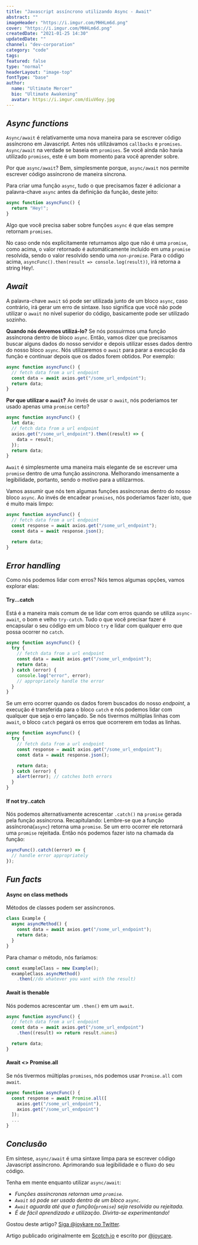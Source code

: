 ```yaml
---
title: "Javascript assíncrono utilizando Async - Await"
abstract: ""
imageHeader: "https://i.imgur.com/MHHLm6d.png"
cover: "https://i.imgur.com/MHHLm6d.png"
createdDate: "2021-01-25 14:30"
updatedDate: ""
channel: "dev-corporation"
category: "code"
tags:
featured: false
type: "normal"
headerLayout: "image-top"
fontType: "base"
author:
  name: "Ultimate Mercer"
  bio: "Ultimate Awakening"
  avatar: https://i.imgur.com/diuV6oy.jpg
---
```


## _**Async functions**_

`Async/await` é relativamente uma nova maneira para se escrever código assíncrono em Javascript. Antes nós utilizávamos `callbacks` e `promises`. `Async/await` na verdade se baseia em `promises`. Se você ainda não havia utilizado `promises`, este é um bom momento para você aprender sobre.

Por que `async/await`? Bem, simplesmente porque, `async/await` nos permite escrever código assíncrono de maneira síncrona.

Para criar uma função `async`, tudo o que precisamos fazer é adicionar a palavra-chave `async` antes da definição da função, deste jeito:

```js
async function asyncFunc() {
  return "Hey!";
}
```

Algo que você precisa saber sobre funções `async` é que elas sempre retornam `promises`.

No caso onde nós explicitamente returnamos algo que não é uma `promise`, como acima, o valor retornado é automáticamente incluído em uma `promise` resolvida, sendo o valor resolvido sendo uma _`non-promise`_. Para o código acima, `asyncFunc().then(result => console.log(result))`, irá retorna a string Hey!.

## **_Await_**

A palavra-chave `await` só pode ser utilizada junto de um bloco `async`, caso contrário, irá gerar um erro de sintaxe. Isso significa que você não pode utilizar o `await` no nível superior do código, basicamente pode ser utilizado sozinho.

**Quando nós devemos utilizá-lo?** Se nós possuirmos uma função assíncrona dentro de bloco `async`. Então, vamos dizer que precisamos buscar alguns dados do nosso servidor e depois utilizar esses dados dentro do nosso bloco `async`. Nós utilizaremos o `await` para parar a execução da função e continuar depois que os dados forem obtidos. Por exemplo:

```js
async function asyncFunc() {
  // fetch data from a url endpoint
  const data = await axios.get("/some_url_endpoint");
  return data;
}
```

**Por que utilizar o `await`?** Ao invés de usar o `await`, nós poderiamos ter usado apenas uma `promise` certo?

```js
async function asyncFunc() {
  let data;
  // fetch data from a url endpoint
  axios.get("/some_url_endpoint").then((result) => {
    data = result;
  });
  return data;
}
```

`Await` é simplesmente uma maneira mais elegante de se escrever uma `promise` dentro de uma função assincrona. Melhorando imensamente a legibilidade, portanto, sendo o motivo para a utilizarmos.

Vamos assumir que nós tem algumas funções assíncronas dentro do nosso bloco `async`. Ao invés de encadear `promises`, nós poderiamos fazer isto, que é muito mais limpo:

```js
async function asyncFunc() {
  // fetch data from a url endpoint
  const response = await axios.get("/some_url_endpoint");
  const data = await response.json();

  return data;
}
```

## _**Error handling**_

Como nós podemos lidar com erros? Nós temos algumas opções, vamos explorar elas:

#### **Try...catch**

Está é a maneira mais comum de se lidar com erros quando se utiliza `async-await`, o bom e velho `try-catch`. Tudo o que você precisar fazer é encapsular o seu código em um bloco `try` e lidar com qualquer erro que possa ocorrer no `catch`.

```js
async function asyncFunc() {
  try {
    // fetch data from a url endpoint
    const data = await axios.get("/some_url_endpoint");
    return data;
  } catch (error) {
    console.log("error", error);
    // appropriately handle the error
  }
}
```

Se um erro ocorrer quando os dados forem buscados do nosso _endpoint_, a execução é transferida para o bloco `catch` e nós podemos lidar com qualquer que seja o erro lançado. Se nós tivermos múltiplas linhas com `await`, o bloco `catch` pegará os erros que ocorrerem em todas as linhas.

```js
async function asyncFunc() {
  try {
    // fetch data from a url endpoint
    const response = await axios.get("/some_url_endpoint");
    const data = await response.json();

    return data;
  } catch (error) {
    alert(error); // catches both errors
  }
}
```

#### **If not try..catch**

Nós podemos alternativamente acrescentar `.catch()` na `promise` gerada pela função assíncrona. Recapitulando: Lembre-se que a função assíncrona(`async`) retorna uma `promise`. Se um erro ocorrer ele retornará uma `promise` rejeitada. Então nós podemos fazer isto na chamada da função:

```js
asyncFunc().catch((error) => {
  // handle error appropriately
});
```

## _**Fun facts**_

#### **Async on class methods**

Métodos de classes podem ser assíncronos.

```js
class Example {
  async asyncMethod() {
    const data = await axios.get("/some_url_endpoint");
    return data;
  }
}
```

Para chamar o método, nós faríamos:

```js
const exampleClass = new Example();
  exampleClass.asyncMethod()
	.then(//do whatever you want with the result)
```

#### **Await is thenable**

Nós podemos acrescentar um `.then()` em um `await`.

```js
async function asyncFunc() {
  // fetch data from a url endpoint
  const data = await axios.get("/some_url_endpoint")
    .then((result) => return result.names)

  return data;
}
```

#### **Await <> Promise.all**

Se nós tivermos múltiplas `promises`, nós podemos usar `Promise.all` com `await`.

```js
async function asyncFunc() {
  const response = await Promise.all([
    axios.get("/some_url_endpoint"),
    axios.get("/some_url_endpoint")
  ]);
  ...
}
```

## _**Conclusão**_

Em síntese, `async/await` é uma sintaxe limpa para se escrever código Javascript assíncrono. Aprimorando sua legibilidade e o fluxo do seu código.

Tenha em mente enquanto utilizar `async/await`:

- _Funções assíncronas retornan uma `promise`._
- _`Await` só pode ser usado dentro de um bloco `async`._
- _`Await` aguarda até que a função(`promise`) seja resolvida ou rejeitada._
- _É de fácil aprendizado e utilização. Divirta-se experimentando!_

Gostou deste artigo? [Siga @joykare no Twitter](https://twitter.com/joykare_).

Artigo publicado originalmente em [Scotch.io](https://scotch.io/tutorials/asynchronous-javascript-using-async-await) e escrito por [@joycare](https://twitter.com/joykare_).
